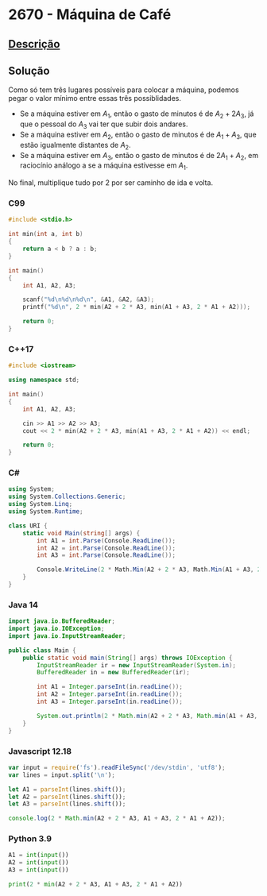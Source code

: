 # 2670 - Máquina de Café

## [Descrição](https://www.beecrowd.com.br/judge/pt/problems/view/2670)

## Solução

Como só tem três lugares possíveis para colocar a máquina, podemos pegar o valor mínimo entre essas três possiblidades.

* Se a máquina estiver em $A_{1}$, então o gasto de minutos é de $A_{2} + 2 A_{3}$, já que o pessoal do $A_{3}$ vai ter que subir dois andares.
* Se a máquina estiver em $A_{2}$, então o gasto de minutos é de $A_{1} + A_{3}$, que estão igualmente distantes de $A_{2}$.
* Se a máquina estiver em $A_{3}$, então o gasto de minutos é de $2 A_{1} + A_{2}$, em raciocínio análogo a se a máquina estivesse em $A_{1}$.

No final, multiplique tudo por $2$ por ser caminho de ida e volta.

### C99

```c
#include <stdio.h>

int min(int a, int b)
{
    return a < b ? a : b;
}

int main()
{
    int A1, A2, A3;

    scanf("%d\n%d\n%d\n", &A1, &A2, &A3);
    printf("%d\n", 2 * min(A2 + 2 * A3, min(A1 + A3, 2 * A1 + A2)));

    return 0;
}
```

### C++17

```cpp
#include <iostream>

using namespace std;

int main()
{
    int A1, A2, A3;

    cin >> A1 >> A2 >> A3;
    cout << 2 * min(A2 + 2 * A3, min(A1 + A3, 2 * A1 + A2)) << endl;

    return 0;
}
```

### C#

```cs
using System;
using System.Collections.Generic;
using System.Linq;
using System.Runtime;

class URI {
    static void Main(string[] args) {
        int A1 = int.Parse(Console.ReadLine());
        int A2 = int.Parse(Console.ReadLine());
        int A3 = int.Parse(Console.ReadLine());

        Console.WriteLine(2 * Math.Min(A2 + 2 * A3, Math.Min(A1 + A3, 2 * A1 + A2)));
    }
}
```

### Java 14

```java
import java.io.BufferedReader;
import java.io.IOException;
import java.io.InputStreamReader;

public class Main {
    public static void main(String[] args) throws IOException {
        InputStreamReader ir = new InputStreamReader(System.in);
        BufferedReader in = new BufferedReader(ir);

        int A1 = Integer.parseInt(in.readLine());
        int A2 = Integer.parseInt(in.readLine());
        int A3 = Integer.parseInt(in.readLine());

        System.out.println(2 * Math.min(A2 + 2 * A3, Math.min(A1 + A3, 2 * A1 + A2)));
    }
}
```

### Javascript 12.18

```js
var input = require('fs').readFileSync('/dev/stdin', 'utf8');
var lines = input.split('\n');

let A1 = parseInt(lines.shift());
let A2 = parseInt(lines.shift());
let A3 = parseInt(lines.shift());

console.log(2 * Math.min(A2 + 2 * A3, A1 + A3, 2 * A1 + A2));
```

### Python 3.9

```py
A1 = int(input())
A2 = int(input())
A3 = int(input())

print(2 * min(A2 + 2 * A3, A1 + A3, 2 * A1 + A2))
```